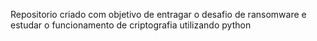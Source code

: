 Repositorio criado com objetivo de entragar o desafio de ransomware e estudar o funcionamento de criptografia utilizando python
